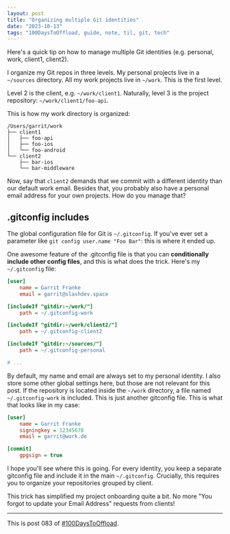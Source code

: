 ```yaml
---
layout: post
title: "Organizing multiple Git identities"
date: "2023-10-13"
tags: "100DaysToOffload, guide, note, til, git, tech"
---
```


Here's a quick tip on how to manage multiple Git identities (e.g. personal, work, client1, client2).

I organize my Git repos in three levels. My personal projects live in a `~/sources` directory. All my work projects live in `~/work`. This is the first level.

Level 2 is the client, e.g. `~/work/client1`. Naturally, level 3 is the project repository: `~/work/client1/foo-api`.

This is how my work directory is organized:

```
/Users/garrit/work
├── client1
│   ├── foo-api
│   ├── foo-ios
│   └── foo-android
└── client2
    ├── bar-ios
    └── bar-middleware
```

Now, say that `client2` demands that we commit with a different identity than our default work email. Besides that, you probably also have a personal email address for your own projects. How do you manage that?

## .gitconfig includes

The global configuration file for Git is `~/.gitconfig`. If you've ever set a parameter like `git config user.name "Foo Bar"`: this is where it ended up.

One awesome feature of the .gitconfig file is that you can **conditionally include other config files**, and this is what does the trick. Here's my `~/.gitconfig` file:

```ini
[user]
    name = Garrit Franke
    email = garrit@slashdev.space

[includeIf "gitdir:~/work/"]
    path = ~/.gitconfig-work

[includeIf "gitdir:~/work/client2/"]
    path = ~/.gitconfig-client2

[includeIf "gitdir:~/sources/"]
    path = ~/.gitconfig-personal

# ...
```

By default, my name and email are always set to my personal identity. I also store some other global settings here, but those are not relevant for this post. If the repository is located inside the `~/work` directory, a file named `~/.gitconfig-work` is included. This is just another gitconfig file. This is what that looks like in my case:

```ini
[user]
    name = Garrit Franke
    signingkey = 12345678
    email = garrit@work.de

[commit]
    gpgsign = true
```

I hope you'll see where this is going. For every identity, you keep a separate gitconfig file and include it in the main `~/.gitconfig`. Crucially, this requires you to organize your repositories grouped by client.

This trick has simplified my project onboarding quite a bit. No more "You forgot to update your Email Address" requests from clients!

---

This is post 083 of [#100DaysToOffload](https://100daystooffload.com/).
